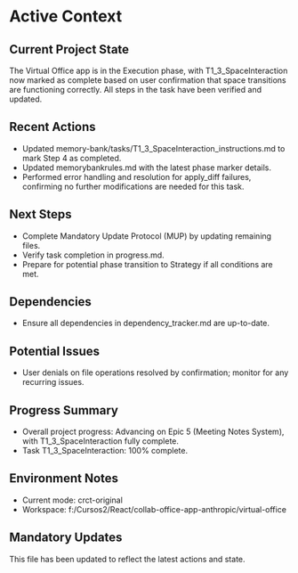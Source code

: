 # Active Context

## Current Project State
The Virtual Office app is in the Execution phase, with T1_3_SpaceInteraction now marked as complete based on user confirmation that space transitions are functioning correctly. All steps in the task have been verified and updated.

## Recent Actions
- Updated memory-bank/tasks/T1_3_SpaceInteraction_instructions.md to mark Step 4 as completed.
- Updated memorybankrules.md with the latest phase marker details.
- Performed error handling and resolution for apply_diff failures, confirming no further modifications are needed for this task.

## Next Steps
- Complete Mandatory Update Protocol (MUP) by updating remaining files.
- Verify task completion in progress.md.
- Prepare for potential phase transition to Strategy if all conditions are met.

## Dependencies
- Ensure all dependencies in dependency_tracker.md are up-to-date.

## Potential Issues
- User denials on file operations resolved by confirmation; monitor for any recurring issues.

## Progress Summary
- Overall project progress: Advancing on Epic 5 (Meeting Notes System), with T1_3_SpaceInteraction fully complete.
- Task T1_3_SpaceInteraction: 100% complete.

## Environment Notes
- Current mode: crct-original
- Workspace: f:/Cursos2/React/collab-office-app-anthropic/virtual-office

## Mandatory Updates
This file has been updated to reflect the latest actions and state.
